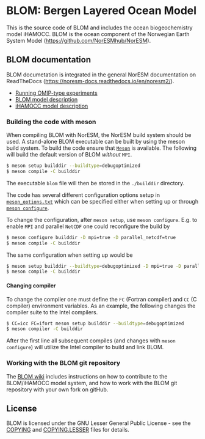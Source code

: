 # BLOM: Bergen Layered Ocean Model

This is the source code of BLOM and includes the ocean biogeochemistry
model iHAMOCC. BLOM is the ocean component of the Norwegian Earth System
Model (<https://github.com/NorESMhub/NorESM>).

## BLOM documentation

BLOM documetation is integrated in the general NorESM documentation on ReadTheDocs (<https://noresm-docs.readthedocs.io/en/noresm2/>).
- [Running OMIP-type experiments](https://noresm-docs.readthedocs.io/en/noresm2/configurations/omips.html#blom)
- [BLOM model description](https://noresm-docs.readthedocs.io/en/noresm2/model-description/ocn_model.html)
- [iHAMOCC model description](https://noresm-docs.readthedocs.io/en/noresm2/model-description/ocn_model.html)

### Building the code with meson
When compiling BLOM with NorESM, the NorESM build system should be used. A stand-alone
BLOM executable can be built by using the meson build system.
To build the code ensure that [`Meson`](https://mesonbuild.com/) is available.
The following will build the default version of BLOM _without_ `MPI`.

```bash
$ meson setup builddir --buildtype=debugoptimized
$ meson compile -C builddir
```

The executable `blom` file will then be stored in the `./builddir` directory.

The code has several different configuration options setup in
[`meson_options.txt`](./meson_options.txt) which can be specified either when
setting up or through [`meson
configure`](https://mesonbuild.com/Commands.html#configure).

To change the configuration, after `meson setup`, use `meson configure`. E.g. to
enable `MPI` and parallel `NetCDF` one could reconfigure the build by

```bash
$ meson configure builddir -D mpi=true -D parallel_netcdf=true
$ meson compile -C builddir
```

The same configuration when setting up would be
```bash
$ meson setup builddir --buildtype=debugoptimized -D mpi=true -D parallle_netcdf=true
$ meson compile -C builddir
```

#### Changing compiler
To change the compiler one must define the `FC` (Fortran compiler) and `CC` (C
compiler) environment variables. As an example, the following changes the
compiler suite to the Intel compilers.

```bash
$ CC=icc FC=ifort meson setup builddir --buildtype=debugoptimized
$ meson compiler -C builddir
```

After the first line all subsequent compiles (and changes with `meson
configure`) will utilize the Intel compiler to build and link BLOM.

### Working with the BLOM git repository

The [BLOM wiki](https://github.com/NorESMhub/BLOM/wiki) includes instructions on how to contribute to the BLOM/iHAMOCC model system, and how to work with the BLOM git repository with your own fork on gitHub.

## License

BLOM is licensed under the GNU Lesser General Public License - see the
[COPYING](COPYING) and [COPYING.LESSER](COPYING.LESSER) files for
details.
